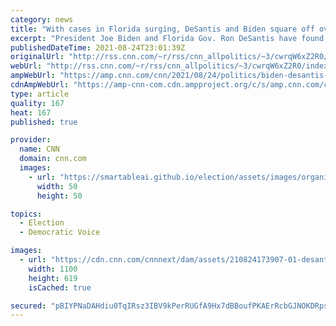 ```yaml
---
category: news
title: "With cases in Florida surging, DeSantis and Biden square off over coronavirus response "
excerpt: "President Joe Biden and Florida Gov. Ron DeSantis have found their chosen rhetorical rivals in the fight against the coronavirus: each other. And neither seems eager to back down anytime soon.\n    \n"
publishedDateTime: 2021-08-24T23:01:39Z
originalUrl: "http://rss.cnn.com/~r/rss/cnn_allpolitics/~3/cwrqW6xZ2R0/index.html"
webUrl: "http://rss.cnn.com/~r/rss/cnn_allpolitics/~3/cwrqW6xZ2R0/index.html"
ampWebUrl: "https://amp.cnn.com/cnn/2021/08/24/politics/biden-desantis-coronavirus/index.html"
cdnAmpWebUrl: "https://amp-cnn-com.cdn.ampproject.org/c/s/amp.cnn.com/cnn/2021/08/24/politics/biden-desantis-coronavirus/index.html"
type: article
quality: 167
heat: 167
published: true

provider:
  name: CNN
  domain: cnn.com
  images:
    - url: "https://smartableai.github.io/election/assets/images/organizations/cnn.com-50x50.jpg"
      width: 50
      height: 50

topics:
  - Election
  - Democratic Voice

images:
  - url: "https://cdn.cnn.com/cnnnext/dam/assets/210824173907-01-desantis-biden-split-super-tease.jpg"
    width: 1100
    height: 619
    isCached: true

secured: "pBIYPNaDAHdiu0TqIRsz3IBV9kPerRUGfA9Hx7dBBoufPKAErRcbGJNOKDRpsHME4XR1H612SKSkr/MCXD4MIFmsnaD+bHvsKEi2i/tL/LNxuQnd53Yt47hV3Lc7i6fgQmjQG68IcwDp6pE63IeBxfwb7cTdfkxyil8VadCFJVlyE8jQJtuEDPB0roe6UD6GYn5wAPtbDa7QnZ/veGqOgEjPM+f4PG4/rhvRY4rqoAfN0qgIQHP92yLlH+lUlAV2PgH3EeVoPvhH/1ZJYwE2PW1fJEego6Ds5MFdylfRkfMz60tsBJBWOjWcksYg0Cc8FEIB43rzrK4WEH426A7xvYcVdPvfs6UN1MkDEr03nRQ=;1NU6q7dY4xcjr1cZ7qsypg=="
---
```



